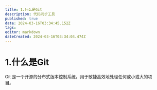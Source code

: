 ```yaml
---
title: 1.什么是Git
description: 代码同步工具
published: true
date: 2024-03-16T03:34:45.152Z
tags: 
editor: markdown
dateCreated: 2024-03-16T03:34:04.474Z
---
```


# 1.什么是Git
Git 是一个开源的分布式版本控制系统，用于敏捷高效地处理任何或小或大的项目。